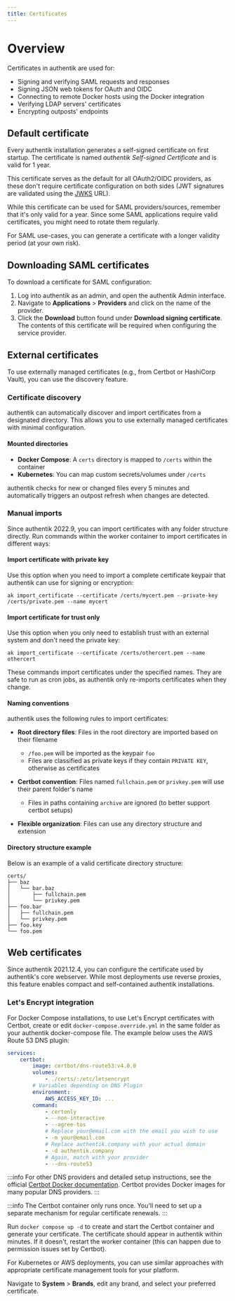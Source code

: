 ```yaml
---
title: Certificates
---
```


# Overview

Certificates in authentik are used for:

- Signing and verifying SAML requests and responses
- Signing JSON web tokens for OAuth and OIDC
- Connecting to remote Docker hosts using the Docker integration
- Verifying LDAP servers' certificates
- Encrypting outposts' endpoints

## Default certificate

Every authentik installation generates a self-signed certificate on first startup. The certificate is named _authentik Self-signed Certificate_ and is valid for 1 year.

This certificate serves as the default for all OAuth2/OIDC providers, as these don't require certificate configuration on both sides (JWT signatures are validated using the [JWKS](https://auth0.com/docs/security/tokens/json-web-tokens/json-web-key-sets) URL).

While this certificate can be used for SAML providers/sources, remember that it's only valid for a year. Since some SAML applications require valid certificates, you might need to rotate them regularly.

For SAML use-cases, you can generate a certificate with a longer validity period (at your own risk).

## Downloading SAML certificates

To download a certificate for SAML configuration:

1. Log into authentik as an admin, and open the authentik Admin interface.
2. Navigate to **Applications** > **Providers** and click on the name of the provider.
3. Click the **Download** button found under **Download signing certificate**. The contents of this certificate will be required when configuring the service provider.

## External certificates

To use externally managed certificates (e.g., from Certbot or HashiCorp Vault), you can use the discovery feature.

### Certificate discovery

authentik can automatically discover and import certificates from a designated directory. This allows you to use externally managed certificates with minimal configuration.

#### Mounted directories

- **Docker Compose**: A `certs` directory is mapped to `/certs` within the container
- **Kubernetes**: You can map custom secrets/volumes under `/certs`

authentik checks for new or changed files every 5 minutes and automatically triggers an outpost refresh when changes are detected.

### Manual imports

Since authentik 2022.9, you can import certificates with any folder structure directly. Run commands within the worker container to import certificates in different ways:

#### Import certificate with private key

Use this option when you need to import a complete certificate keypair that authentik can use for signing or encryption:

```shell
ak import_certificate --certificate /certs/mycert.pem --private-key /certs/private.pem --name mycert
```

#### Import certificate for trust only

Use this option when you only need to establish trust with an external system and don't need the private key:

```shell
ak import_certificate --certificate /certs/othercert.pem --name othercert
```

These commands import certificates under the specified names. They are safe to run as cron jobs, as authentik only re-imports certificates when they change.

#### Naming conventions

authentik uses the following rules to import certificates:

- **Root directory files**: Files in the root directory are imported based on their filename

    - `/foo.pem` will be imported as the keypair `foo`
    - Files are classified as private keys if they contain `PRIVATE KEY`, otherwise as certificates

- **Certbot convention**: Files named `fullchain.pem` or `privkey.pem` will use their parent folder's name

    - Files in paths containing `archive` are ignored (to better support certbot setups)

- **Flexible organization**: Files can use any directory structure and extension

#### Directory structure example

Below is an example of a valid certificate directory structure:

```text
certs/
├── baz
│   └── bar.baz
│       ├── fullchain.pem
│       └── privkey.pem
├── foo.bar
│   ├── fullchain.pem
│   └── privkey.pem
├── foo.key
└── foo.pem
```

## Web certificates

Since authentik 2021.12.4, you can configure the certificate used by authentik's core webserver. While most deployments use reverse proxies, this feature enables compact and self-contained authentik installations.

### Let's Encrypt integration

For Docker Compose installations, to use Let's Encrypt certificates with Certbot, create or edit `docker-compose.override.yml` in the same folder as your authentik docker-compose file. The example below uses the AWS Route 53 DNS plugin:

```yaml
services:
    certbot:
        image: certbot/dns-route53:v4.0.0
        volumes:
            - ./certs/:/etc/letsencrypt
        # Variables depending on DNS Plugin
        environment:
            AWS_ACCESS_KEY_ID: ...
        command:
            - certonly
            - --non-interactive
            - --agree-tos
            # Replace your@email.com with the email you wish to use
            - -m your@email.com
            # Replace authentik.company with your actual domain
            - -d authentik.company
            # Again, match with your provider
            - --dns-route53
```

:::info
For other DNS providers and detailed setup instructions, see the official [Certbot Docker documentation](https://eff-certbot.readthedocs.io/en/latest/install.html#alternative-1-docker). Certbot provides Docker images for many popular DNS providers.
:::

:::info
The Certbot container only runs once. You'll need to set up a separate mechanism for regular certificate renewals.
:::

Run `docker compose up -d` to create and start the Certbot container and generate your certificate. The certificate should appear in authentik within minutes. If it doesn't, restart the worker container (this can happen due to permission issues set by Certbot).

For Kubernetes or AWS deployments, you can use similar approaches with appropriate certificate management tools for your platform.

Navigate to **System** > **Brands**, edit any brand, and select your preferred certificate.
